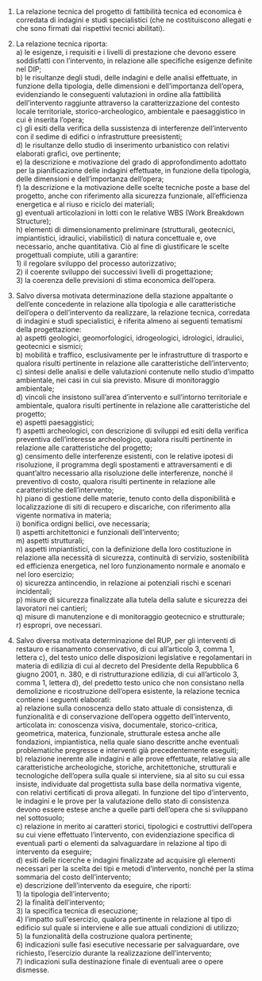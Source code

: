 1. La relazione tecnica del progetto di fattibilità tecnica ed economica è corredata di indagini e studi specialistici (che ne costituiscono allegati e che sono firmati dai rispettivi tecnici abilitati).

2. La relazione tecnica riporta:<br>a) le esigenze, i requisiti e i livelli di prestazione che devono essere soddisfatti con l’intervento, in relazione alle specifiche esigenze definite nel DIP;<br>b) le risultanze degli studi, delle indagini e delle analisi effettuate, in funzione della tipologia, delle dimensioni e dell’importanza dell’opera, evidenziando le conseguenti valutazioni in ordine alla fattibilità dell’intervento raggiunte attraverso la caratterizzazione del contesto locale territoriale, storico-archeologico, ambientale e paesaggistico in cui è inserita l’opera;<br>c) gli esiti della verifica della sussistenza di interferenze dell’intervento con il sedime di edifici o infrastrutture preesistenti;<br>d) le risultanze dello studio di inserimento urbanistico con relativi elaborati grafici, ove pertinente;<br>e) la descrizione e motivazione del grado di approfondimento adottato per la pianificazione delle indagini effettuate, in funzione della tipologia, delle dimensioni e dell’importanza dell’opera;<br>f) la descrizione e la motivazione delle scelte tecniche poste a base del progetto, anche con riferimento alla sicurezza funzionale, all’efficienza energetica e al riuso e riciclo dei materiali;<br>g) eventuali articolazioni in lotti con le relative WBS (Work Breakdown Structure);<br>h) elementi di dimensionamento preliminare (strutturali, geotecnici, impiantistici, idraulici, viabilistici) di natura concettuale e, ove necessario, anche quantitativa. Ciò al fine di giustificare le scelte progettuali compiute, utili a garantire:<br>1) il regolare sviluppo del processo autorizzativo;<br>2) il coerente sviluppo dei successivi livelli di progettazione;<br>3) la coerenza delle previsioni di stima economica dell’opera.

3. Salvo diversa motivata determinazione della stazione appaltante o dell’ente concedente in relazione alla tipologia e alle caratteristiche dell’opera o dell’intervento da realizzare, la relazione tecnica, corredata di indagini e studi specialistici, è riferita almeno ai seguenti tematismi della progettazione:<br>a) aspetti geologici, geomorfologici, idrogeologici, idrologici, idraulici, geotecnici e sismici;<br>b) mobilità e traffico, esclusivamente per le infrastrutture di trasporto e qualora risulti pertinente in relazione alle caratteristiche dell’intervento;<br>c) sintesi delle analisi e delle valutazioni contenute nello studio d’impatto ambientale, nei casi in cui sia previsto. Misure di monitoraggio ambientale;<br>d) vincoli che insistono sull’area d’intervento e sull’intorno territoriale e ambientale, qualora risulti pertinente in relazione alle caratteristiche del progetto;<br>e) aspetti paesaggistici;<br>f) aspetti archeologici, con descrizione di sviluppi ed esiti della verifica preventiva dell’interesse archeologico, qualora risulti pertinente in relazione alle caratteristiche del progetto;<br>g) censimento delle interferenze esistenti, con le relative ipotesi di risoluzione, il programma degli spostamenti e attraversamenti e di quant’altro necessario alla risoluzione delle interferenze, nonché il preventivo di costo, qualora risulti pertinente in relazione alle caratteristiche dell’intervento;<br>h) piano di gestione delle materie, tenuto conto della disponibilità e localizzazione di siti di recupero e discariche, con riferimento alla vigente normativa in materia;<br>i) bonifica ordigni bellici, ove necessaria;<br>l) aspetti architettonici e funzionali dell’intervento;<br>m) aspetti strutturali;<br>n) aspetti impiantistici, con la definizione della loro costituzione in relazione alla necessità di sicurezza, continuità di servizio, sostenibilità ed efficienza energetica, nel loro funzionamento normale e anomalo e nel loro esercizio;<br>o) sicurezza antincendio, in relazione ai potenziali rischi e scenari incidentali;<br>p) misure di sicurezza finalizzate alla tutela della salute e sicurezza dei lavoratori nei cantieri;<br>q) misure di manutenzione e di monitoraggio geotecnico e strutturale;<br>r) espropri, ove necessari.

4. Salvo diversa motivata determinazione del RUP, per gli interventi di restauro e risanamento conservativo, di cui all’articolo 3, comma 1, lettera c), del testo unico delle disposizioni legislative e regolamentari in materia di edilizia di cui al decreto del Presidente della Repubblica 6 giugno 2001, n. 380, e di ristrutturazione edilizia, di cui all’articolo 3, comma 1, lettera d), del predetto testo unico che non consistano nella demolizione e ricostruzione dell’opera esistente, la relazione tecnica contiene i seguenti elaborati:<br>a) relazione sulla conoscenza dello stato attuale di consistenza, di funzionalità e di conservazione dell’opera oggetto dell’intervento, articolata in: conoscenza visiva, documentale, storico-critica, geometrica, materica, funzionale, strutturale estesa anche alle fondazioni, impiantistica, nella quale siano descritte anche eventuali problematiche pregresse e interventi già precedentemente eseguiti;<br>b) relazione inerente alle indagini e alle prove effettuate, relative sia alle caratteristiche archeologiche, storiche, architettoniche, strutturali e tecnologiche dell’opera sulla quale si interviene, sia al sito su cui essa insiste, individuate dal progettista sulla base della normativa vigente, con relativi certificati di prova allegati. In funzione del tipo d’intervento, le indagini e le prove per la valutazione dello stato di consistenza devono essere estese anche a quelle parti dell’opera che si sviluppano nel sottosuolo;<br>c) relazione in merito ai caratteri storici, tipologici e costruttivi dell’opera su cui viene effettuato l’intervento, con evidenziazione specifica di eventuali parti o elementi da salvaguardare in relazione al tipo di intervento da eseguire;<br>d) esiti delle ricerche e indagini finalizzate ad acquisire gli elementi necessari per la scelta dei tipi e metodi d’intervento, nonché per la stima sommaria del costo dell’intervento;<br>e) descrizione dell’intervento da eseguire, che riporti:<br>1) la tipologia dell’intervento;<br>2) la finalità dell’intervento;<br>3) la specifica tecnica di esecuzione;<br>4) l’impatto sull'esercizio, qualora pertinente in relazione al tipo di edificio sul quale si interviene e alle sue attuali condizioni di utilizzo;<br>5) la funzionalità della costruzione qualora pertinente;<br>6) indicazioni sulle fasi esecutive necessarie per salvaguardare, ove richiesto, l’esercizio durante la realizzazione dell’intervento;<br>7) indicazioni sulla destinazione finale di eventuali aree o opere dismesse.